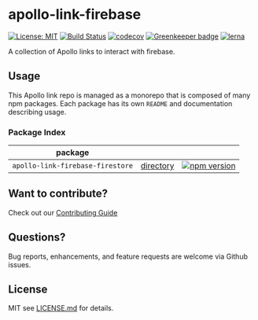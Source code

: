 # apollo-link-firebase

[![License: MIT](https://img.shields.io/badge/License-MIT-green.svg)](LICENSE.md)
[![Build Status](https://travis-ci.org/patsissons/apollo-link-firebase.svg?branch=master)](https://travis-ci.org/patsissons/apollo-link-firebase)
[![codecov](https://codecov.io/gh/patsissons/apollo-link-firebase/branch/master/graph/badge.svg)](https://codecov.io/gh/patsissons/apollo-link-firebase)
[![Greenkeeper badge](https://badges.greenkeeper.io/patsissons/apollo-link-firebase.svg)](https://greenkeeper.io/)
[![lerna](https://img.shields.io/badge/maintained%20with-lerna-cc00ff.svg)](https://lernajs.io/)

A collection of Apollo links to interact with firebase.

## Usage

This Apollo link repo is managed as a monorepo that is composed of many npm packages.
Each package has its own `README` and documentation describing usage.

### Package Index

| package |     |     |
| ------- | --- | --- |
| `apollo-link-firebase-firestore` | [directory](packages/apollo-link-firebase-firestore) | [![npm version](https://badge.fury.io/js/patsissons%2Fapollo-link-firebase-firestore.svg)](https://badge.fury.io/js/patsissons%2Fapollo-link-firebase-firestore) |

## Want to contribute?

Check out our [Contributing Guide](./.github/CONTRIBUTING.md)

## Questions?

Bug reports, enhancements, and feature requests are welcome via Github issues.

## License

MIT see [LICENSE.md](LICENSE.md) for details.
